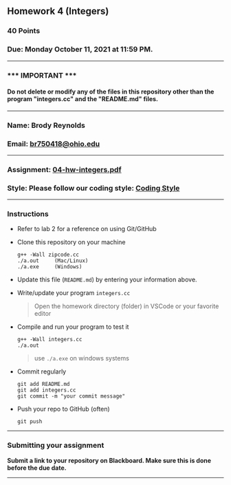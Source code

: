 ## Homework 4 (Integers)

### 40 Points

### Due: Monday October 11, 2021 at 11:59 PM.

---
### *** IMPORTANT ***
#### Do not delete or modify any of the files in this repository other than the program "integers.cc" and the "README.md" files.

---

### Name: Brody Reynolds

### Email: br750418@ohio.edu

---

### Assignment: [04-hw-integers.pdf](04-hw-integers.pdf)

### Style: Please follow our coding style: [Coding Style](https://github.com/nasseef/cs2400/blob/master/docs/coding-style.md)

---

### Instructions

- Refer to lab 2 for a reference on using Git/GitHub
- Clone this repository on your machine

    ```console
    g++ -Wall zipcode.cc
    ./a.out     (Mac/Linux)
    ./a.exe     (Windows)
    ```

- Update this file (`README.md`) by entering your information above.
- Write/update your program `integers.cc`
    > Open the homework directory (folder) in VSCode or your favorite editor

- Compile and run your program to test it

    ```console
    g++ -Wall integers.cc
    ./a.out
    ```
    > use `./a.exe` on windows systems

- Commit regularly

    ```console
    git add README.md
    git add integers.cc
    git commit -m "your commit message"
    ```

- Push your repo to GitHub (often)
    ```console
    git push
    ```
---

### Submitting your assignment

**Submit a link to your repository on Blackboard. Make sure this is done before the due date.**

---
